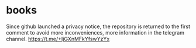 # books
Since github launched a privacy notice, the repository is returned to the first comment to avoid more inconveniences, more information in the telegram channel. 
https://t.me/+IjGXnMFkYfswYzYx
